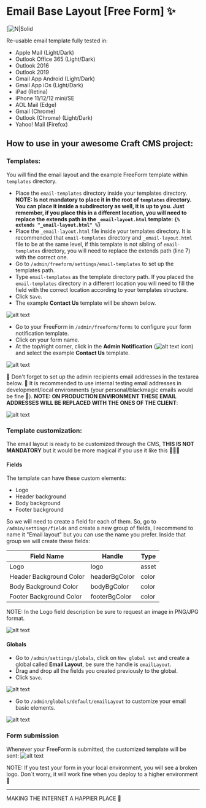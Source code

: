 # Email Base Layout [Free Form] ✨
[![N|Solid](https://raw.githubusercontent.com/DianyelaMaldonado/email-base-layout-freeform/refs/heads/main/src/assets/BM-logo.png)

Re-usable email template fully tested in:

- Apple Mail (Light/Dark)
- Outlook Office 365 (Light/Dark)
- Outlook 2016
- Outlook 2019
- Gmail App Android (Light/Dark)
- Gmail App iOs (Light/Dark)
- iPad (Retina)
- iPhone 11/12/12 mini/SE
- AOL Mail (Edge)
- Gmail (Chrome)
- Outlook (Chrome) (Light/Dark)
- Yahoo! Mail (Firefox)

## How to use in your awesome Craft CMS project:
### Templates:

You will find the email layout and the example FreeForm template within `templates` directory.

- Place the `email-templates` directory inside your templates directory. **NOTE: Is not mandatory to place it in the root of `templates` directory. You can place it inside a subdirectory as well, it is up to you. Just remember, if you place this in a different location, you will need to replace the extends path in the `_email-layout.html` template: `{% extends "_email-layout.html" %}`**
- Place the `_email-layout.html` file inside your templates directory. It is recommended that `email-templates` directory and `_email-layout.html` file to be at the same level, if this template is not sibling of `email-templates` directory, you will need to replace the extends path (line 7) with the correct one.
- Go to `/admin/freeform/settings/email-templates` to set up the templates path.
- Type `email-templates` as the template directory path. If you placed the `email-templates` directory in a different location you will need to fill the field with the correct location according to your templates structure.
- Click `Save`.
- The example **Contact Us** template will be shown below.

![alt text](https://github.com/DianyelaMaldonado/email-base-layout-freeform/blob/development/src/screenshots/template-directory-path.png?raw=true)

- Go to your FreeForm in `/admin/freeform/forms` to configure your form notification template.
- Click on your form name.
- At the top/right corner, click in the **Admin Notification** (![alt text](https://github.com/DianyelaMaldonado/email-base-layout-freeform/blob/development/src/screenshots/envelop-icon.png?raw=true) icon) and select the example **Contact Us** template.

![alt text](https://github.com/DianyelaMaldonado/email-base-layout-freeform/blob/development/src/screenshots/admin-notification-select.png?raw=true)

🔎 Don't forget to set up the admin recipients email addresses in the textarea below. 📌 It is recommended to use internal testing email addresses in development/local environments (your personal/blackmagic emails would be fine 📨). **NOTE: ON PRODUCTION ENVIRONMENT THESE EMAIL ADDRESSES WILL BE REPLACED WITH THE ONES OF THE CLIENT**:

![alt text](https://github.com/DianyelaMaldonado/email-base-layout-freeform/blob/development/src/screenshots/testing-emails.png?raw=true)

### Template customization:

The email layout is ready to be customized through the CMS, **THIS IS NOT MANDATORY** but it would be more magical if you use it like this 🦯🎩✨

#### Fields
The template can have these custom elements:
- Logo
- Header background
- Body background
- Footer background

So we will need to create a field for each of them. So, go to `/admin/settings/fields` and create a new group of fields, I recommend to name it "Email layout" but you can use the name you prefer. Inside that group we will create these fields:

| Field Name | Handle | Type |
| ------ | ------ | ------ |
| Logo | logo | asset |
| Header Background Color | headerBgColor | color |
| Body Background Color | bodyBgColor | color |
| Footer Background Color | footerBgColor | color |

NOTE: In the Logo field description be sure to request an image in PNG/JPG format.

![alt text](https://github.com/DianyelaMaldonado/email-base-layout-freeform/blob/development/src/screenshots/fields.png?raw=true)

#### Globals

- Go to `/admin/settings/globals`, click on `New global set` and create a global called **Email Layout**, be sure the handle is `emailLayout`.
- Drag and drop all the fields you created previously to the global.
- Click `Save`.

![alt text](https://github.com/DianyelaMaldonado/email-base-layout-freeform/blob/development/src/screenshots/global.png?raw=true)

- Go to `/admin/globals/default/emailLayout` to customize your email basic elements.

![alt text](https://github.com/DianyelaMaldonado/email-base-layout-freeform/blob/development/src/screenshots/global-2.png?raw=true)

### Form submission
Whenever your FreeForm is submitted, the customized template will be sent:
![alt text](https://github.com/DianyelaMaldonado/email-base-layout-freeform/blob/development/src/screenshots/example-email.png?raw=true)

NOTE: If you test your form in your local environment, you will see a broken logo. Don´t worry, it will work fine when you deploy to a higher environment 🚀

-----
MAKING THE INTERNET A HAPPIER PLACE 💫
